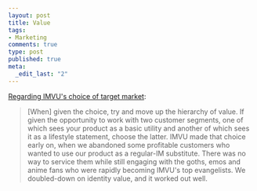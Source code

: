 ```yaml
--- 
layout: post
title: Value
tags: 
- Marketing
comments: true
type: post
published: true
meta: 
  _edit_last: "2"
---
```

<a href="http://startuplessonslearned.blogspot.com/2009/02/you-buy-virtual-goods.html">Regarding IMVU's choice of target market</a>:
<blockquote>[When] given the choice, try and move up the hierarchy of value. If given the opportunity to work with two customer segments, one of which sees your product as a basic utility and another of which sees it as a lifestyle statement, choose the latter. IMVU made that choice early on, when we abandoned some profitable customers who wanted to use our product as a regular-IM substitute. There was no way to service them while still engaging with the goths, emos and anime fans who were rapidly becoming IMVU's top evangelists. We doubled-down on identity value, and it worked out well.</blockquote>
